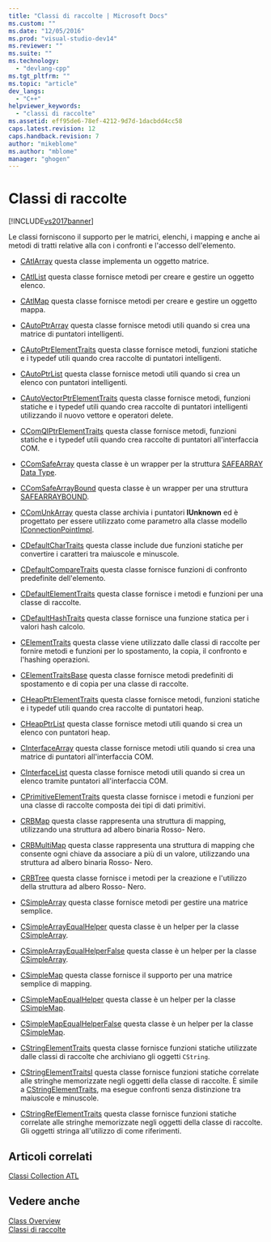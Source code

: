```yaml
---
title: "Classi di raccolte | Microsoft Docs"
ms.custom: ""
ms.date: "12/05/2016"
ms.prod: "visual-studio-dev14"
ms.reviewer: ""
ms.suite: ""
ms.technology: 
  - "devlang-cpp"
ms.tgt_pltfrm: ""
ms.topic: "article"
dev_langs: 
  - "C++"
helpviewer_keywords: 
  - "classi di raccolte"
ms.assetid: eff95de6-78ef-4212-9d7d-1dacbdd4cc58
caps.latest.revision: 12
caps.handback.revision: 7
author: "mikeblome"
ms.author: "mblome"
manager: "ghogen"
---
```

# Classi di raccolte
[!INCLUDE[vs2017banner](../assembler/inline/includes/vs2017banner.md)]

Le classi forniscono il supporto per le matrici, elenchi, i mapping e anche ai metodi di tratti relative alla con i confronti e l'accesso dell'elemento.  
  
-   [CAtlArray](../atl/reference/catlarray-class.md) questa classe implementa un oggetto matrice.  
  
-   [CAtlList](../atl/reference/catllist-class.md) questa classe fornisce metodi per creare e gestire un oggetto elenco.  
  
-   [CAtlMap](../atl/reference/catlmap-class.md) questa classe fornisce metodi per creare e gestire un oggetto mappa.  
  
-   [CAutoPtrArray](../atl/reference/cautoptrarray-class.md) questa classe fornisce metodi utili quando si crea una matrice di puntatori intelligenti.  
  
-   [CAutoPtrElementTraits](../atl/reference/cautoptrelementtraits-class.md) questa classe fornisce metodi, funzioni statiche e i typedef utili quando crea raccolte di puntatori intelligenti.  
  
-   [CAutoPtrList](../atl/reference/cautoptrlist-class.md) questa classe fornisce metodi utili quando si crea un elenco con puntatori intelligenti.  
  
-   [CAutoVectorPtrElementTraits](../atl/reference/cautovectorptrelementtraits-class.md) questa classe fornisce metodi, funzioni statiche e i typedef utili quando crea raccolte di puntatori intelligenti utilizzando il nuovo vettore e operatori delete.  
  
-   [CComQIPtrElementTraits](../atl/reference/ccomqiptrelementtraits-class.md) questa classe fornisce metodi, funzioni statiche e i typedef utili quando crea raccolte di puntatori all'interfaccia COM.  
  
-   [CComSafeArray](../atl/reference/ccomsafearray-class.md) questa classe è un wrapper per la struttura [SAFEARRAY Data Type](http://msdn.microsoft.com/it-it/9ec8025b-4763-4526-ab45-390c5d8b3b1e).  
  
-   [CComSafeArrayBound](../atl/reference/ccomsafearraybound-class.md) questa classe è un wrapper per una struttura [SAFEARRAYBOUND](http://msdn.microsoft.com/it-it/303a9bdb-71d6-4f14-8747-84cf84936c6d).  
  
-   [CComUnkArray](../atl/reference/ccomunkarray-class.md) questa classe archivia i puntatori **IUnknown** ed è progettato per essere utilizzato come parametro alla classe modello [IConnectionPointImpl](../atl/reference/iconnectionpointimpl-class.md).  
  
-   [CDefaultCharTraits](../atl/reference/cdefaultchartraits-class.md) questa classe include due funzioni statiche per convertire i caratteri tra maiuscole e minuscole.  
  
-   [CDefaultCompareTraits](../atl/reference/cdefaultcomparetraits-class.md) questa classe fornisce funzioni di confronto predefinite dell'elemento.  
  
-   [CDefaultElementTraits](../atl/reference/cdefaultelementtraits-class.md) questa classe fornisce i metodi e funzioni per una classe di raccolte.  
  
-   [CDefaultHashTraits](../atl/reference/cdefaulthashtraits-class.md) questa classe fornisce una funzione statica per i valori hash calcolo.  
  
-   [CElementTraits](../atl/reference/celementtraits-class.md) questa classe viene utilizzato dalle classi di raccolte per fornire metodi e funzioni per lo spostamento, la copia, il confronto e l'hashing operazioni.  
  
-   [CElementTraitsBase](../atl/reference/celementtraitsbase-class.md) questa classe fornisce metodi predefiniti di spostamento e di copia per una classe di raccolte.  
  
-   [CHeapPtrElementTraits](../atl/reference/cheapptrelementtraits-class.md) questa classe fornisce metodi, funzioni statiche e i typedef utili quando crea raccolte di puntatori heap.  
  
-   [CHeapPtrList](../atl/reference/cheapptrlist-class.md) questa classe fornisce metodi utili quando si crea un elenco con puntatori heap.  
  
-   [CInterfaceArray](../atl/reference/cinterfacearray-class.md) questa classe fornisce metodi utili quando si crea una matrice di puntatori all'interfaccia COM.  
  
-   [CInterfaceList](../atl/reference/cinterfacelist-class.md) questa classe fornisce metodi utili quando si crea un elenco tramite puntatori all'interfaccia COM.  
  
-   [CPrimitiveElementTraits](../atl/reference/cprimitiveelementtraits-class.md) questa classe fornisce i metodi e funzioni per una classe di raccolte composta dei tipi di dati primitivi.  
  
-   [CRBMap](../atl/reference/crbmap-class.md) questa classe rappresenta una struttura di mapping, utilizzando una struttura ad albero binaria Rosso\- Nero.  
  
-   [CRBMultiMap](../atl/reference/crbmultimap-class.md) questa classe rappresenta una struttura di mapping che consente ogni chiave da associare a più di un valore, utilizzando una struttura ad albero binaria Rosso\- Nero.  
  
-   [CRBTree](../atl/reference/crbtree-class.md) questa classe fornisce i metodi per la creazione e l'utilizzo della struttura ad albero Rosso\- Nero.  
  
-   [CSimpleArray](../atl/reference/csimplearray-class.md) questa classe fornisce metodi per gestire una matrice semplice.  
  
-   [CSimpleArrayEqualHelper](../atl/reference/csimplearrayequalhelper-class.md) questa classe è un helper per la classe [CSimpleArray](../atl/reference/csimplearray-class.md).  
  
-   [CSimpleArrayEqualHelperFalse](../atl/reference/csimplearrayequalhelperfalse-class.md) questa classe è un helper per la classe [CSimpleArray](../atl/reference/csimplearray-class.md).  
  
-   [CSimpleMap](../atl/reference/csimplemap-class.md) questa classe fornisce il supporto per una matrice semplice di mapping.  
  
-   [CSimpleMapEqualHelper](../atl/reference/csimplemapequalhelper-class.md) questa classe è un helper per la classe [CSimpleMap](../atl/reference/csimplemap-class.md).  
  
-   [CSimpleMapEqualHelperFalse](../atl/reference/csimplemapequalhelperfalse-class.md) questa classe è un helper per la classe [CSimpleMap](../atl/reference/csimplemap-class.md).  
  
-   [CStringElementTraits](../atl/reference/cstringelementtraits-class.md) questa classe fornisce funzioni statiche utilizzate dalle classi di raccolte che archiviano gli oggetti `CString`.  
  
-   [CStringElementTraitsI](../atl/reference/cstringelementtraitsi-class.md) questa classe fornisce funzioni statiche correlate alle stringhe memorizzate negli oggetti della classe di raccolte.  È simile a [CStringElementTraits](../atl/reference/cstringelementtraits-class.md), ma esegue confronti senza distinzione tra maiuscole e minuscole.  
  
-   [CStringRefElementTraits](../atl/reference/cstringrefelementtraits-class.md) questa classe fornisce funzioni statiche correlate alle stringhe memorizzate negli oggetti della classe di raccolte.  Gli oggetti stringa all'utilizzo di come riferimenti.  
  
## Articoli correlati  
 [Classi Collection ATL](../atl/atl-collection-classes.md)  
  
## Vedere anche  
 [Class Overview](../atl/atl-class-overview.md)   
 [Classi di raccolte](../atl/atl-collection-classes.md)